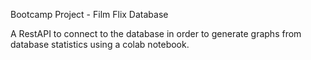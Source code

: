 Bootcamp Project - Film Flix Database

A RestAPI to connect to the database in order to generate graphs from database statistics using a colab notebook.

